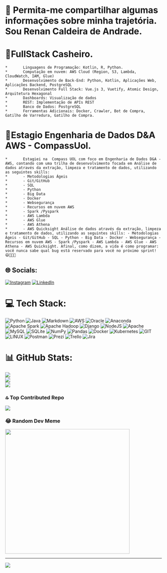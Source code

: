 # 💫 Permita-me compartilhar algumas informações sobre minha trajetória. Sou Renan Caldeira de Andrade.

# 💫FullStack Casheiro.
    * 		Linguagens de Programação: Kotlin, R, Python.
    * 		Computação em nuvem: AWS Cloud (Region, S3, Lambda, CloudWatch, IAM, Glue)
    * 		Desenvolvimento de Back-End: Python, Kotlin, Aplicações Web, Aplicações Backend, PostgreSQL
    * 		Desenvolvimento Full Stack: Vue.js 3, Vuetify, Atomic Design, Arquitetura Hexagonal
    * 		Dashboards: Visualização de dados
    * 		REST: Implementação de APIs REST
    * 		Banco de Dados: PostgreSQL
    * 		Ferramentas Adicionais: Docker, Crawler, Bot de Compra, Gatilho de Varredura, Gatilho de Compra.
   
# 💫Estagio Engenharia de Dados D&A AWS - CompassUol.
    * 		Estagiei na  Compass UOL com foco em Engenharia de Dados D&A - AWS, contando com uma trilha de desenvolvimento focada em Análise de dados através da extração, limpeza e tratamento de dados, utilizando as seguintes skills:
    * 		- Metodologias Ágeis
    * 		- Git/GitHub
    * 		- SQL
    * 		- Python
    * 		- Big Data
    * 		- Docker
    * 		- Websegurança
    * 		- Recursos em nuvem AWS
    * 		- Spark /Pyspark
    * 		- AWS Lambda
    * 		- AWS Glue
    * 		- AWS Athena
    * 		- AWS Quicksight Análise de dados através da extração, limpeza e tratamento de dados, utilizando as seguintes skills: - Metodologias Ágeis - Git/GitHub - SQL - Python - Big Data - Docker - Websegurança - Recursos em nuvem AWS - Spark /Pyspark - AWS Lambda - AWS Glue - AWS Athena - AWS Quicksight. Afinal, como dizem, a vida é como programar: você nunca sabe qual bug está reservado para você no próximo sprint! 😄🚀👨‍💻


## 🌐 Socials:
[![Instagram](https://img.shields.io/badge/Instagram-%23E4405F.svg?logo=Instagram&logoColor=white)](https://www.instagram.com/renan.andra/) [![LinkedIn](https://img.shields.io/badge/LinkedIn-%230077B5.svg?logo=linkedin&logoColor=white)](https://www.linkedin.com/in/renan-andrade-4686abb4/)

# 💻 Tech Stack:
![Python](https://img.shields.io/badge/python-3670A0?style=for-the-badge&logo=python&logoColor=ffdd54) ![Java](https://img.shields.io/badge/java-%23ED8B00.svg?style=for-the-badge&logo=openjdk&logoColor=white) ![Markdown](https://img.shields.io/badge/markdown-%23000000.svg?style=for-the-badge&logo=markdown&logoColor=white) ![AWS](https://img.shields.io/badge/AWS-%23FF9900.svg?style=for-the-badge&logo=amazon-aws&logoColor=white) ![Oracle](https://img.shields.io/badge/Oracle-F80000?style=for-the-badge&logo=oracle&logoColor=white) ![Anaconda](https://img.shields.io/badge/Anaconda-%2344A833.svg?style=for-the-badge&logo=anaconda&logoColor=white) ![Apache Spark](https://img.shields.io/badge/Apache%20Spark-FDEE21?style=for-the-badge&logo=apachespark&logoColor=black) ![Apache Hadoop](https://img.shields.io/badge/Apache%20Hadoop-66CCFF?style=for-the-badge&logo=apachehadoop&logoColor=black) ![Django](https://img.shields.io/badge/django-%23092E20.svg?style=for-the-badge&logo=django&logoColor=white) ![NodeJS](https://img.shields.io/badge/node.js-6DA55F?style=for-the-badge&logo=node.js&logoColor=white) ![Apache](https://img.shields.io/badge/apache-%23D42029.svg?style=for-the-badge&logo=apache&logoColor=white) ![MySQL](https://img.shields.io/badge/mysql-%2300000f.svg?style=for-the-badge&logo=mysql&logoColor=white) ![SQLite](https://img.shields.io/badge/sqlite-%2307405e.svg?style=for-the-badge&logo=sqlite&logoColor=white) ![NumPy](https://img.shields.io/badge/numpy-%23013243.svg?style=for-the-badge&logo=numpy&logoColor=white) ![Pandas](https://img.shields.io/badge/pandas-%23150458.svg?style=for-the-badge&logo=pandas&logoColor=white) ![Docker](https://img.shields.io/badge/docker-%230db7ed.svg?style=for-the-badge&logo=docker&logoColor=white) ![Kubernetes](https://img.shields.io/badge/kubernetes-%23326ce5.svg?style=for-the-badge&logo=kubernetes&logoColor=white) ![GIT](https://img.shields.io/badge/Git-fc6d26?style=for-the-badge&logo=git&logoColor=white) ![LINUX](https://img.shields.io/badge/Linux-FCC624?style=for-the-badge&logo=linux&logoColor=black) ![Postman](https://img.shields.io/badge/Postman-FF6C37?style=for-the-badge&logo=postman&logoColor=white) ![Prezi](https://img.shields.io/badge/Prezi-%23000000.svg?style=for-the-badge&logo=Prezi&logoColor=white) ![Trello](https://img.shields.io/badge/Trello-%23026AA7.svg?style=for-the-badge&logo=Trello&logoColor=white) ![Jira](https://img.shields.io/badge/jira-%230A0FFF.svg?style=for-the-badge&logo=jira&logoColor=white)
# 📊 GitHub Stats:
![](https://github-readme-stats.vercel.app/api?username=Renan06081989&theme=vue&hide_border=false&include_all_commits=true&count_private=false)<br/>
![](https://github-readme-streak-stats.herokuapp.com/?user=Renan06081989&theme=vue&hide_border=false)<br/>
![](https://github-readme-stats.vercel.app/api/top-langs/?username=Renan06081989&theme=vue&hide_border=false&include_all_commits=true&count_private=false&layout=compact)

### 🔝 Top Contributed Repo
![](https://github-contributor-stats.vercel.app/api?username=Renan06081989&limit=5&theme=dracula&combine_all_yearly_contributions=true)

### 😂 Random Dev Meme
<img src='https://randommeme-five.vercel.app/' style="height: 400px;"/>

---
[![](https://visitcount.itsvg.in/api?id=Renan06081989&icon=0&color=0)](https://visitcount.itsvg.in)

<!-- Proudly created with GPRM ( https://gprm.itsvg.in ) -->
